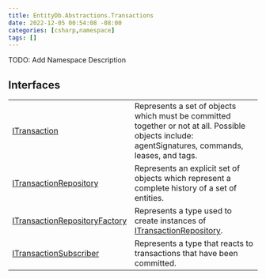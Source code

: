 ```yaml
---
title: EntityDb.Abstractions.Transactions
date: 2022-12-05 00:54:08 -08:00
categories: [csharp,namespace]
tags: []
---
```



TODO: Add Namespace Description

## Interfaces
<table><tr><td><a href='/posts/csharp.member.entitydb.abstractions.transactions.itransaction/'>ITransaction</a></td><td>
Represents a set of objects which must be committed together or not at all. Possible objects include:
agentSignatures,
commands, leases, and tags.
</td></tr><tr><td><a href='/posts/csharp.member.entitydb.abstractions.transactions.itransactionrepository/'>ITransactionRepository</a></td><td>
Represents an explicit set of objects which represent a complete history of a set of entities.
</td></tr><tr><td><a href='/posts/csharp.member.entitydb.abstractions.transactions.itransactionrepositoryfactory/'>ITransactionRepositoryFactory</a></td><td>
Represents a type used to create instances of <a href='/posts/csharp.member.entitydb.abstractions.transactions.itransactionrepository/'>ITransactionRepository</a>.
</td></tr><tr><td><a href='/posts/csharp.member.entitydb.abstractions.transactions.itransactionsubscriber/'>ITransactionSubscriber</a></td><td>
Represents a type that reacts to transactions that have been committed.
</td></tr></table>
